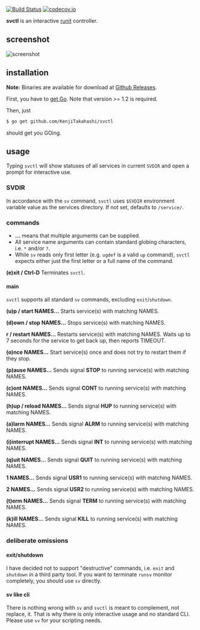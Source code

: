[![Build Status](https://travis-ci.org/KenjiTakahashi/svctl.png?branch=master)](https://travis-ci.org/KenjiTakahashi/svctl) [![codecov.io](http://codecov.io/github/KenjiTakahashi/svctl/coverage.svg?branch=master)](http://codecov.io/github/KenjiTakahashi/svctl?branch=master)

**svctl** is an interactive [runit](http://smarden.org/runit/) controller.

## screenshot

![screenshot](https://copy.com/MN0Kz8WIjhYLslie)

## installation

**Note:** Binaries are available for download at [Github Releases](https://github.com/KenjiTakahashi/svctl/releases).

First, you have to [get Go](http://golang.org/doc/install). Note that version >= 1.2 is required.

Then, just

```bash
$ go get github.com/KenjiTakahashi/svctl
```

should get you GOing.

## usage

Typing `svctl` will show statuses of all services in current `SVDIR` and open a prompt for interactive use.

### SVDIR

In accordance with the `sv` command, `svctl` uses `$SVDIR` environment variable value as the services directory. If not set, defaults to `/service/`.

### commands

* **...** means that multiple arguments can be supplied.
* All service name arguments can contain standard globing characters, i.e. `*` and/or `?`.
* While `sv` reads only first letter (e.g. `ugdef` is a valid `up` command), `svctl` expects either just the first letter or a full name of the command.

**(e)xit / Ctrl-D** Terminates `svctl`.

#### main

`svctl` supports all standard `sv` commands, excluding `exit`/`shutdown`.


**(u)p / start NAMES...** Starts service(s) with matching NAMES.

**(d)own / stop NAMES...** Stops service(s) with matching NAMES.

**r / restart NAMES...** Restarts service(s) with matching NAMES. Waits up to 7 seconds for the service to get back up, then reports TIMEOUT.

**(o)nce NAMES...** Start service(s) once and does not try to restart them if they stop.

**(p)ause NAMES...** Sends signal **STOP** to running service(s) with matching NAMES.

**\(c)ont NAMES...** Sends signal **CONT** to running service(s) with matching NAMES.

**(h)up / reload NAMES...** Sends signal **HUP** to running service(s) with matching NAMES.

**(a)larm NAMES...** Sends signal **ALRM** to running service(s) with matching NAMES.

**(i)interrupt NAMES...** Sends signal **INT** to running service(s) with matching NAMES.

**(q)uit NAMES...** Sends signal **QUIT** to running service(s) with matching NAMES.

**1 NAMES...** Sends signal **USR1** to running service(s) with matching NAMES.

**2 NAMES...** Sends signal **USR2** to running service(s) with matching NAMES.

**(t)erm NAMES...** Sends signal **TERM** to running service(s) with matching NAMES.

**(k)ill NAMES...** Sends signal **KILL** to running service(s) with matching NAMES.

### deliberate omissions

#### exit/shutdown

I have decided not to support "destructive" commands, i.e. `exit` and `shutdown` in a third party tool. If you want to terminate `runsv` monitor completely, you should use `sv` directly.

#### sv like cli

There is nothing wrong with `sv` and `svctl` is meant to complement, not replace, it. That is why there is only interactive usage and no standard CLI. Please use `sv` for your scripting needs.
